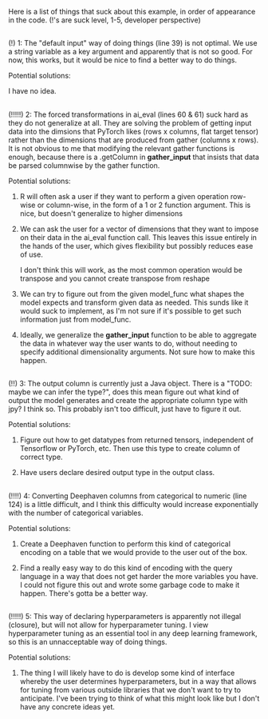 Here is a list of things that suck about this example, in order of appearance in the code. (!'s are suck level, 1-5, developer perspective)

##

(!)
1: The "default input" way of doing things (line 39) is not optimal. We use a string variable as a key argument and apparently that is not so good.
   For now, this works, but it would be nice to find a better way to do things.
   
   Potential solutions:
   
   I have no idea.
      
##
      
(!!!!!)
2: The forced transformations in ai_eval (lines 60 & 61) suck hard as they do not generalize at all. They are solving the problem of getting input data
   into the dimsions that PyTorch likes (rows x columns, flat target tensor) rather than the dimensions that are produced from gather (columns x rows).
   It is not obvious to me that modifying the relevant gather functions is enough, because there is a .getColumn in __gather_input__ that insists that
   data be parsed columnwise by the gather function.
   
   Potential solutions:
   
   1. R will often ask a user if they want to perform a given operation row-wise or column-wise, in the form of a 1 or 2 function argument.
      This is nice, but doesn't generalize to higher dimensions
         
   2. We can ask the user for a vector of dimensions that they want to impose on their data in the ai_eval function call.
      This leaves this issue entirely in the hands of the user, which gives flexibility but possibly reduces ease of use.
      
      I don't think this will work, as the most common operation would be transpose and you cannot create transpose from reshape
         
   3. We can try to figure out from the given model_func what shapes the model expects and transform given data as needed. This sunds like it
      would suck to implement, as I'm not sure if it's possible to get such information just from model_func.
         
   4. Ideally, we generalize the __gather_input__ function to be able to aggregate the data in whatever way the user wants to do, without needing
      to specify additional dimensionality arguments. Not sure how to make this happen.
 
##
         
(!!)
3: The output column is currently just a Java object. There is a "TODO: maybe we can infer the type?", does this mean figure out what kind of output the
   model generates and create the appropriate column type with jpy? I think so. This probably isn't too difficult, just have to figure it out.
    
   Potential solutions:
    
   1. Figure out how to get datatypes from returned tensors, independent of Tensorflow or PyTorch, etc. Then use this type to create column of correct type.
       
   2. Have users declare desired output type in the output class.
    
##

(!!!!)
4: Converting Deephaven columns from categorical to numeric (line 124) is a little difficult, and I think this difficulty would increase exponentially with
   the number of categorical variables.
   
   Potential solutions:
   
   1. Create a Deephaven function to perform this kind of categorical encoding on a table that we would provide to the user out of the box.
      
   2. Find a really easy way to do this kind of encoding with the query language in a way that does not get harder the more variables you have.
      I could not figure this out and wrote some garbage code to make it happen. There's gotta be a better way.
 
 ##

(!!!!!)
5: This way of declaring hyperparameters is apparently not illegal (closure), but will not allow for hyperparameter tuning. I view hyperparameter tuning
   as an essential tool in any deep learning framework, so this is an unnacceptable way of doing things.
   
   Potential solutions:
   
   1. The thing I will likely have to do is develop some kind of interface whereby the user determines hyperparameters, but in a way that allows for tuning
      from various outside libraries that we don't want to try to anticipate. I've been trying to think of what this might look like but I don't have any
      concrete ideas yet. 
